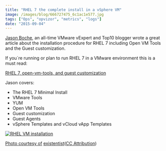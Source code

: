 ```yaml
---
title: "RHEL 7 the complete install in a vSphere VM"
image: /images/blog/666727475_6c1ac1e577.jpg
tags: ["Ops", "opvizor", "metrics", "logs"]
date: "2015-09-04"
---
```


[Jason Boche](https://twitter.com/jasonboche "Jason Boche"), an all-time VMware vExpert and Top10 blogger wrote a great article about the installation procedure for RHEL 7 including Open VM Tools and the Guest customization.

If you´re running or plan to run RHEL 7 in a VMware environment this is a must read:

[RHEL 7, open-vm-tools, and guest customization](http://www.boche.net/blog/index.php/2015/08/09/rhel-7-open-vm-tools-and-guest-customization/ "RHEL 7, open-vm-tools, and guest customization")

Jason covers:

- The RHEL 7 Minimal Install
- VMware Tools
- YUM
- Open VM Tools
- Guest customization
- Guest Agents
- vSphere Templates and vCloud vApp Templates

[![RHEL VM installation](/images/blog/666727475_6c1ac1e577.jpg)](http://www.boche.net/blog/index.php/2015/08/09/rhel-7-open-vm-tools-and-guest-customization/)

[](http://www.boche.net/blog/index.php/2015/08/09/rhel-7-open-vm-tools-and-guest-customization/)

[Photo courtesy of](http://www.boche.net/blog/index.php/2015/08/09/rhel-7-open-vm-tools-and-guest-customization/) [existentist](https://www.flickr.com/photos/26292456@N00/666727475/)([CC Attribution](http://creativecommons.org/licenses/by/3.0/))
